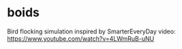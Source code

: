 # boids
Bird flocking simulation inspired by SmarterEveryDay video: https://www.youtube.com/watch?v=4LWmRuB-uNU

